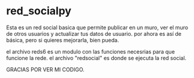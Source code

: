 # red_socialpy
Esta es un red social basica que permite publicar en un muro, ver el muro de otros usuarios y actualizar tus datos de usuario. por ahora es así de básica, pero si quieres mejorarla, bien pueda.

el archivo reds6 es un modulo con las funciones necesrias para que funcione la rede. el archivo "redsocial" es donde se ejecuta la red social.

GRACIAS POR VER MI CODIGO.
